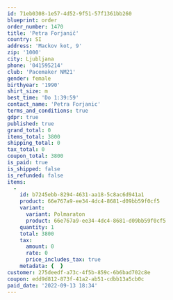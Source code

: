 ```yaml
---
id: 71eb0308-1e57-4d52-9f51-57f1361bb260
blueprint: order
order_number: 1470
title: 'Petra Forjanič'
country: SI
address: 'Mackov kot, 9'
zip: '1000'
city: Ljubljana
phone: '041595214'
club: 'Pacemaker NM21'
gender: female
birthyear: '1990'
shirt_size: m
best_time: 'Do 1:39:59'
contact_name: 'Petra Forjanic'
terms_and_conditions: true
gdpr: true
published: true
grand_total: 0
items_total: 3800
shipping_total: 0
tax_total: 0
coupon_total: 3800
is_paid: true
is_shipped: false
is_refunded: false
items:
  -
    id: b7245ebb-8294-4631-aa18-5c8ac6d941a1
    product: 66e767a9-ee34-4dc4-8681-d09bb59f0cf5
    variant:
      variant: Polmaraton
      product: 66e767a9-ee34-4dc4-8681-d09bb59f0cf5
    quantity: 1
    total: 3800
    tax:
      amount: 0
      rate: 0
      price_includes_tax: true
    metadata: {  }
customer: 275deedf-a73c-4f5b-859c-6b6bad702c8e
coupon: edd9d812-873f-41a2-ab51-cdbb13a5cb0c
paid_date: '2022-09-13 18:34'
---
```


